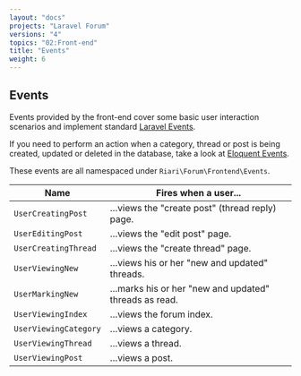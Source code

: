 ```yaml
---
layout: "docs"
projects: "Laravel Forum"
versions: "4"
topics: "02:Front-end"
title: "Events"
weight: 6
---
```


## Events

Events provided by the front-end cover some basic user interaction scenarios and implement standard [Laravel Events](http://laravel.com/docs/5.1/events).

If you need to perform an action when a category, thread or post is being created, updated or deleted in the database, take a look at [Eloquent Events](http://laravel.com/docs/5.1/eloquent#events).

These events are all namespaced under `Riari\Forum\Frontend\Events`.

| Name                  | Fires when a user...                                  |
|-----------------------|-------------------------------------------------------|
| `UserCreatingPost`    | …views the "create post" (thread reply) page.         |
| `UserEditingPost`     | …views the "edit post" page.                          |
| `UserCreatingThread`  | …views the "create thread" page.                      |
| `UserViewingNew`      | …views his or her "new and updated" threads.          |
| `UserMarkingNew`      | …marks his or her "new and updated" threads as read.  |
| `UserViewingIndex`    | …views the forum index.                               |
| `UserViewingCategory` | …views a category.                                    |
| `UserViewingThread`   | …views a thread.                                      |
| `UserViewingPost`     | …views a post.                                        |
